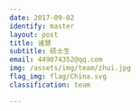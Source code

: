 ```yaml
---
date: 2017-09-02
identify: master
layout: post
title: 诸慧
subtitle: 硕士生
email: 449074352@qq.com
img: /assets/img/team/zhui.jpg
flag_img: flag/China.svg
classification: team

---
```

